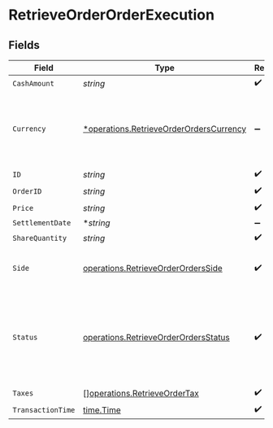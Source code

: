 # RetrieveOrderOrderExecution


## Fields

| Field                                                                                                    | Type                                                                                                     | Required                                                                                                 | Description                                                                                              |
| -------------------------------------------------------------------------------------------------------- | -------------------------------------------------------------------------------------------------------- | -------------------------------------------------------------------------------------------------------- | -------------------------------------------------------------------------------------------------------- |
| `CashAmount`                                                                                             | *string*                                                                                                 | :heavy_check_mark:                                                                                       | N/A                                                                                                      |
| `Currency`                                                                                               | [*operations.RetrieveOrderOrdersCurrency](../../../pkg/models/operations/retrieveorderorderscurrency.md) | :heavy_minus_sign:                                                                                       | Alphabetic three-letter [ISO 4217](https://en.wikipedia.org/wiki/ISO_4217) currency code.<br/>* EUR - Euro |
| `ID`                                                                                                     | *string*                                                                                                 | :heavy_check_mark:                                                                                       | N/A                                                                                                      |
| `OrderID`                                                                                                | *string*                                                                                                 | :heavy_check_mark:                                                                                       | N/A                                                                                                      |
| `Price`                                                                                                  | *string*                                                                                                 | :heavy_check_mark:                                                                                       | N/A                                                                                                      |
| `SettlementDate`                                                                                         | **string*                                                                                                | :heavy_minus_sign:                                                                                       | N/A                                                                                                      |
| `ShareQuantity`                                                                                          | *string*                                                                                                 | :heavy_check_mark:                                                                                       | N/A                                                                                                      |
| `Side`                                                                                                   | [operations.RetrieveOrderOrdersSide](../../../pkg/models/operations/retrieveorderordersside.md)          | :heavy_check_mark:                                                                                       | Side of the execution.<br/>* BUY - <br/>* SELL -                                                         |
| `Status`                                                                                                 | [operations.RetrieveOrderOrdersStatus](../../../pkg/models/operations/retrieveorderordersstatus.md)      | :heavy_check_mark:                                                                                       | Execution status of the Execution.<br/>* FILLED - <br/>* SETTLED - <br/>* CANCELLED -                    |
| `Taxes`                                                                                                  | [][operations.RetrieveOrderTax](../../../pkg/models/operations/retrieveordertax.md)                      | :heavy_check_mark:                                                                                       | N/A                                                                                                      |
| `TransactionTime`                                                                                        | [time.Time](https://pkg.go.dev/time#Time)                                                                | :heavy_check_mark:                                                                                       | N/A                                                                                                      |